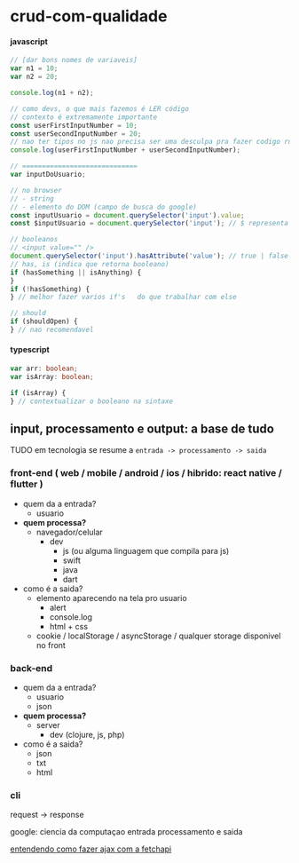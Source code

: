 # crud-com-qualidade

#### javascript

```js
// [dar bons nomes de variaveis]
var n1 = 10;
var n2 = 20;

console.log(n1 + n2);

// como devs, o que mais fazemos é LER código
// contexto é extremamente importante
const userFirstInputNumber = 10;
const userSecondInputNumber = 20;
// nao ter tipos no js nao precisa ser uma desculpa pra fazer codigo ruim (faz codigo bom usando a propria sintaxe das variaveis)
console.log(userFirstInputNumber + userSecondInputNumber);

// =============================
var inputDoUsuario;

// no browser
// - string
// - elemento do DOM (campo de busca do google)
const inputUsuario = document.querySelector('input').value;
const $inputUsuario = document.querySelector('input'); // $ representa o elemento do DOM

// booleanos
// <input value="" />
document.querySelector('input').hasAttribute('value'); // true | false
// has, is (indica que retorna booleano)
if (hasSomething || isAnything) {
}
if (!hasSomething) {
} // melhor fazer varios if's	do que trabalhar com else

// should
if (shouldOpen) {
} // nao recomendavel
```

#### typescript

```ts
var arr: boolean;
var isArray: boolean;

if (isArray) {
} // contextualizar o booleano na sintaxe
```

## input, processamento e output: a base de tudo

TUDO em tecnologia se resume a `entrada -> processamento -> saida`

### front-end ( web / mobile / android / ios / hibrido: react native / flutter )

- quem da a entrada?
  - usuario
- **quem processa?**
  - navegador/celular
    - dev
      - js (ou alguma linguagem que compila para js)
      - swift
      - java
      - dart
- como é a saida?
  - elemento aparecendo na tela pro usuario
    - alert
    - console.log
    - html + css
  - cookie / localStorage / asyncStorage / qualquer storage disponivel no front

### back-end

- quem da a entrada?
  - usuario
  - json
- **quem processa?**
  - server
    - dev (clojure, js, php)
- como é a saida?
  - json
  - txt
  - html

### cli

request -> response

google: ciencia da computaçao entrada processamento e saida

[entendendo como fazer ajax com a fetchapi](https://medium.com/@omariosouto/entendendo-como-fazer-ajax-com-a-fetchapi-977ff20da3c6)
